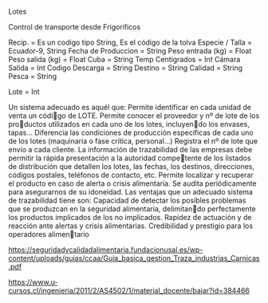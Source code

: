 Lotes

Control de transporte desde Frigorificos



Recip. = Es un codigo tipo String, Es el código de la tolva 
Especie / Talla = Ecuador-9, String 
Fecha de Produccion = String 
Peso entrada (kg) = Float
Peso salida (kg) = Float
Cuba = String
Temp Centigrados = Int
Cámara Salida = Int
Codigo Descarga = String
Destino = String
Calidad = String
Pesca = String

Lote = Int 


Un sistema adecuado es aquél que:
Permite identificar en cada unidad de venta un código de LOTE.
Permite conocer el proveedor y nº de lote de los productos utilizados en cada uno de los lotes, incluyendo los envases, tapas…
Diferencia las condiciones de producción específicas
de cada uno de los lotes (maquinaria o fase crítica,
personal…)
Registra el nº de lote que envío a cada cliente. La
información de trazabilidad de las empresas debe
permitir la rápida presentación a la autoridad competente de los listados de distribución que detallen los
lotes, las fechas, los destinos, direcciones, códigos
postales, teléfonos de contacto, etc.
Permite localizar y recuperar el producto en caso de
alerta o crisis alimentaria. 
Se audita periódicamente para asegurarnos de su
idoneidad.
Las ventajas que un adecuado sistema de trazabilidad tiene
son:
Capacidad de detectar los posibles problemas que
se produzcan en la seguridad alimentaria, delimitando perfectamente los productos implicados de los no
implicados.
Rapidez de actuación y de reacción ante alertas y
crisis alimentarias.
Credibilidad y prestigio para los operadores alimentario

https://seguridadycalidadalimentaria.fundacionusal.es/wp-content/uploads/guias/ccaa/Guia_basica_gestion_Traza_industrias_Carnicas.pdf  


https://www.u-cursos.cl/ingenieria/2011/2/AS4502/1/material_docente/bajar?id=384466  


